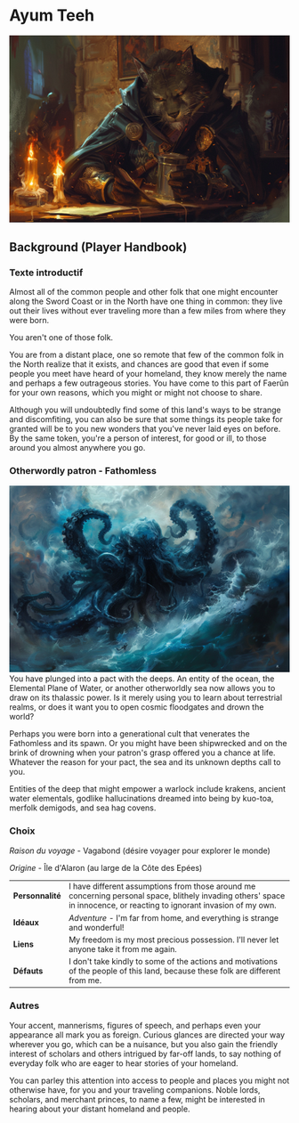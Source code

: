 # Ayum Teeh
![Ayum Teeh](./_images/AyumTeeh2.png)

## Background (Player Handbook)

### Texte introductif
Almost all of the common people and other folk that one might encounter along the Sword Coast or in the North have one thing in common: they live out their lives without ever traveling more than a few miles from where they were born.

You aren't one of those folk.

You are from a distant place, one so remote that few of the common folk in the North realize that it exists, and chances are good that even if some people you meet have heard of your homeland, they know merely the name and perhaps a few outrageous stories. You have come to this part of Faerûn for your own reasons, which you might or might not choose to share.

Although you will undoubtedly find some of this land's ways to be strange and discomfiting, you can also be sure that some things its people take for granted will be to you new wonders that you've never laid eyes on before. By the same token, you're a person of interest, for good or ill, to those around you almost anywhere you go.

### Otherwordly patron - Fathomless
![Ayum](./_images/Aiumhykl'itheth.png)
You have plunged into a pact with the deeps. An entity of the ocean, the Elemental Plane of Water, or another otherworldly sea now allows you to draw on its thalassic power. Is it merely using you to learn about terrestrial realms, or does it want you to open cosmic floodgates and drown the world?

Perhaps you were born into a generational cult that venerates the Fathomless and its spawn. Or you might have been shipwrecked and on the brink of drowning when your patron's grasp offered you a chance at life. Whatever the reason for your pact, the sea and its unknown depths call to you.

Entities of the deep that might empower a warlock include krakens, ancient water elementals, godlike hallucinations dreamed into being by kuo-toa, merfolk demigods, and sea hag covens.

### Choix
*Raison du voyage* - Vagabond (désire voyager pour explorer le monde)

*Origine* - Île d'Alaron (au large de la Côte des Epées)

| | |
|-|-|
|**Personnalité**|I have different assumptions from those around me concerning personal space, blithely invading others' space in innocence, or reacting to ignorant invasion of my own.|
|**Idéaux**|*Adventure* - I'm far from home, and everything is strange and wonderful!|
|**Liens**|My freedom is my most precious possession. I'll never let anyone take it from me again.|
|**Défauts**|I don't take kindly to some of the actions and motivations of the people of this land, because these folk are different from me.|



### Autres
Your accent, mannerisms, figures of speech, and perhaps even your appearance all mark you as foreign. Curious glances are directed your way wherever you go, which can be a nuisance, but you also gain the friendly interest of scholars and others intrigued by far-off lands, to say nothing of everyday folk who are eager to hear stories of your homeland.

You can parley this attention into access to people and places you might not otherwise have, for you and your traveling companions. Noble lords, scholars, and merchant princes, to name a few, might be interested in hearing about your distant homeland and people.